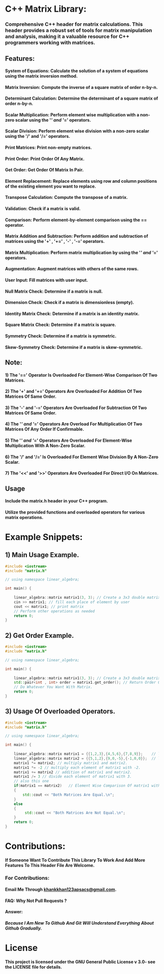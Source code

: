 # C++ Matrix Library:
### Comprehensive C++ header for matrix calculations. This header provides a robust set of tools for matrix manipulation and analysis, making it a valuable resource for C++ programmers working with matrices.

## Features:
#### System of Equations: Calculate the solution of a system of equations using the matrix inversion method.  
#### Matrix Inversion: Compute the inverse of a square matrix of order n-by-n.  
#### Determinant Calculation: Determine the determinant of a square matrix of order n-by-n.  
#### Scalar Multiplication: Perform element wise multiplication with a non-zero scalar using the '*' and '*=' operators.  
#### Scalar Division: Perform element wise division with a non-zero scalar using the '/' and '/=' operators.  
#### Print Matrices: Print non-empty matrices.
#### Print Order: Print Order Of Any Matrix. 
#### Get Order: Get Order Of Matrix In Pair.
#### Element Replacement: Replace elements using row and column positions of the existing element you want to replace.  
#### Transpose Calculation: Compute the transpose of a matrix.  
#### Validation: Check if a matrix is valid.  
#### Comparison: Perform element-by-element comparison using the == operator.  
#### Matrix Addition and Subtraction: Perform addition and subtraction of matrices using the '+' , '+=' , '-' , '-=' operators.  
#### Matrix Multiplication: Perform matrix multiplication by using the '*' and '*=' operators.  
#### Augmentation: Augment matrices with others of the same rows.  
#### User Input: Fill matrices with user input.  
#### Null Matrix Check: Determine if a matrix is null.  
#### Dimension Check: Check if a matrix is dimensionless (empty).  
#### Identity Matrix Check: Determine if a matrix is an identity matrix.  
#### Square Matrix Check: Determine if a matrix is square.  
#### Symmetry Check: Determine if a matrix is symmetric.  
#### Skew-Symmetry Check: Determine if a matrix is skew-symmetric.  

## Note: 
#### 1) The '==' Operator Is Overloaded For Element-Wise Comparison Of Two Matrices.
#### 2) The '+' and  '+=' Operators Are Overloaded For Addition Of Two Matrices Of Same Order.
#### 3) The '-' and '-=' Operators Are Overloaded For Subtraction Of Two Matrices Of Same Order.
#### 4) The '*' and '*=' Operators Are Overload For Multiplication Of Two Matrices Of Any Order If Confirmable.
#### 5) The '*' and '*=' Operators Are Overloaded For Element-Wise Multiplication With A Non-Zero Scalar.
#### 6) The '/' and '/=' Is Overloaded For Element Wise Division By A Non-Zero Scalar.
#### 7) The '<<' and '>>' Operators Are Overloaded For Direct I/O On Matrices.

## Usage

#### Include the matrix.h header in your C++ program.
#### Utilize the provided functions and overloaded operators for various matrix operations.

# Example Snippets:

## 1) Main Usage Example.
```cpp
#include <iostream>
#include "matrix.h"

// using namespace linear_algebra;

int main() {
    
    linear_algebra::matrix matrix1(3, 3); // Create a 3x3 double matrix
    cin >> matrix1; // fill each place of element by user
    cout << matrix1; // print matrix
    // Perform other operations as needed
    return 0;
}
```

## 2) Get Order Example.
```cpp
#include <iostream>
#include "matrix.h"    

// using namespace linear_algebra;

int main() {
    
    linear_algebra::matrix matrix1(3, 3); // Create a 3x3 double matrix
    std::pair<int , int> order = matrix1.get_order(); // Return Order Of The Matrix.
    // Do Whatever You Want With Matrix.
    return 0;
}
```
## 3) Usage Of Overloaded Operators.
```cpp
#include <iostream>
#include "matrix.h"    

// using namespace linear_algebra;

int main() {
    
    linear_algebra::matrix matrix1 = {{1,2,3},{4,5,6},{7,8,9}};    // list initialization of matrix1
    linear_algebra::matrix matrix2 = {{5,1,2},{9,0,-5},{-1,0,0}};  // list initialization of matrix2
    matrix1 *= matrix2; // multiply matrix1 and matrix2.
    matrix1 *= -2 // multiply each element of matrix1 with -2.
    matrix1 += matrix2 // addition of matrix1 and matrix2.
    matrix1 /= 3 // divide each element of matrix1 with 3.
    // also this one
    if(matrix1 == matrix2)   // Element Wise Comparison Of matrix1 with matrix2.
    {
        std::cout << "Both Matrices Are Equal.\n";
    }
    else 
    {
         std::cout << "Both Matrices Are Not Equal.\n";
    }
    return 0;
}
```
# Contributions:
#### If Someone Want To Contribute This Library To Work And Add More Features To This Header File Are Welcome.  
  
### For Contributions:  
#### Email Me Through khankkhan123apsacs@gmail.com.  
#### FAQ: Why Not Pull Requests ?
#### Answer:
##### Because I Am New To Github And Git Will Understand Everything About Github Gradually.

# License
#### This project is licensed under the GNU General Public License v 3.0- see the LICENSE file for details.
